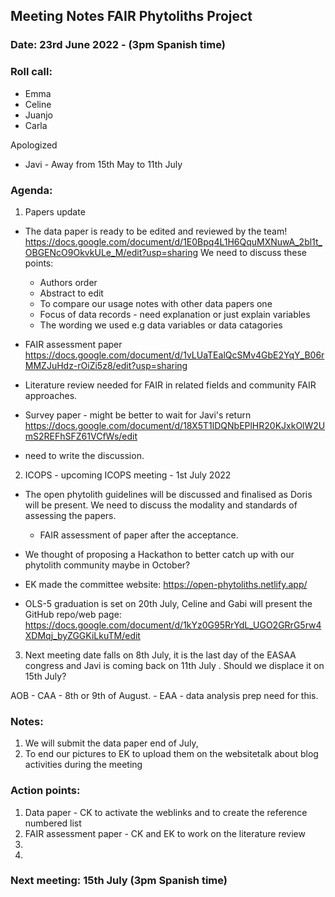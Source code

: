 ## Meeting Notes FAIR Phytoliths Project
### Date: 23rd June 2022 - (3pm Spanish time)

### Roll call:

* Emma
* Celine 
* Juanjo
* Carla 

Apologized
* Javi - Away from 15th May to 11th July

### Agenda:

1.  Papers update

* The data paper is ready to be edited and reviewed by the team!
https://docs.google.com/document/d/1E0Bpq4L1H6QquMXNuwA_2bl1t_OBGENcO9OkvkULe_M/edit?usp=sharing
We need to discuss these points:
    * Authors order
    * Abstract to edit
    * To compare our usage notes with other data papers one
    * Focus of data records - need explanation or just explain variables 
    * The wording we used e.g data variables or data catagories  
       

* FAIR assessment paper
https://docs.google.com/document/d/1vLUaTEalQcSMv4GbE2YqY_B06rMMZJuHdz-rOiZi5z8/edit?usp=sharing
* Literature review needed for FAIR in related fields and community FAIR approaches.

* Survey paper - might be better to wait for Javi's return
https://docs.google.com/document/d/18X5T1lDQNbEPlHR20KJxkOlW2UmS2REFhSFZ61VCfWs/edit
* need to write the discussion.
   
2. ICOPS - upcoming ICOPS meeting - 1st July 2022

* The open phytolith guidelines will be discussed and finalised as Doris will be present. We need to discuss the modality and standards of assessing the papers.
    * FAIR assessment of paper after the acceptance. 

* We thought of proposing a Hackathon to better catch up with our phytolith community maybe in October?

* EK made the committee website:
https://open-phytoliths.netlify.app/

* OLS-5 graduation is set on 20th July, Celine and Gabi will present the GitHub repo/web page:
     https://docs.google.com/document/d/1kYz0G95RrYdL_UGO2GRrG5rw4XDMqj_byZGGKiLkuTM/edit
 

 
3.  Next meeting date falls on 8th July, it is the last day of the EASAA congress and Javi is coming back on 11th July . Should we displace it on 15th July?

AOB - CAA - 8th or 9th of August. 
    - EAA - data analysis prep need for this.


### Notes:
1. We will submit the data paper end of July, 
2. To end our pictures to EK to upload them on the websitetalk about blog activities during the meeting 




### Action points:
1. Data paper - CK to activate the weblinks and  to create the reference numbered list
2. FAIR assessment paper - CK and EK to work on the literature review
4. 
5. 


### Next meeting: 15th July (3pm Spanish time)
